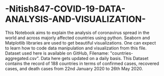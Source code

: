 # -Nitish847-COVID-19-DATA-ANALYSIS-AND-VISUALIZATION-
This Notebook aims to explain the analysis of coronavirus spread in the world and across majorly affected countries using python. Seaborn and Matplotlib libraries are used to get beautiful visualizations. One can expect to learn how to code data manipulation and visualization from this file. Dataset used here is available on GitHub, Filename: "countries-aggregated.csv". Data here gets updated on a daily basis. This Dataset contains the record of 188 countries in terms of confirmed cases, recovered cases, and death cases from 22nd January 2020 to 26th May 2020.
